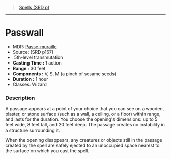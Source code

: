 ﻿---
!SpellItem
Family: SpellVO
Level: 5
Type: transmutation
CastingTime: 1 action
Range: 30 feet
Components: V, S, M (a pinch of sesame seeds)
Duration: 1 hour
Classes: Wizard
Id: spells_vo.md#passwall
ParentLink: spells_vo.md#spells-srd-p
Name: Passwall
ParentName: Spells (SRD p)
NameLevel: 1
AltName: '[Passe-muraille](hd_spells_passe_muraille.md)'
Source: (SRD p167)
Attributes:
  Name: Passwall
  Markdown: >+
    # <!--Name-->Passwall<!--/Name-->


    - MDR: <!--AltName-->[Passe-muraille](hd_spells_passe_muraille.md)<!--/AltName-->

    - Source: <!--Source-->(SRD p167)<!--/Source-->

    -  <!--Level-->5<!--/Level-->th-level <!--Type-->transmutation<!--/Type-->

    - **Casting Time :** <!--CastingTime-->1 action<!--/CastingTime-->

    - **Range :** <!--Range-->30 feet<!--/Range-->

    - **Components :** <!--Components-->V, S, M (a pinch of sesame seeds)<!--/Components-->

    - **Duration :** <!--Duration-->1 hour<!--/Duration-->

    - Classes: <!--Classes-->Wizard<!--/Classes-->


    ### Description


    A passage appears at a point of your choice that you can see on a wooden, plaster, or stone surface (such as a wall, a ceiling, or a floor) within range, and lasts for the duration. You choose the opening's dimensions: up to 5 feet wide, 8 feet tall, and 20 feet deep. The passage creates no instability in a structure surrounding it.


    When the opening disappears, any creatures or objects still in the passage created by the spell are safely ejected to an unoccupied space nearest to the surface on which you cast the spell.

  AltName: '[Passe-muraille](hd_spells_passe_muraille.md)'
  Source: (SRD p167)
  Level: 5
  Type: transmutation
  CastingTime: 1 action
  Range: 30 feet
  Components: V, S, M (a pinch of sesame seeds)
  Duration: 1 hour
  Classes: Wizard
AttributesDictionary: >+
  Name: Passwall

  Markdown: >+

    # <!--Name-->Passwall<!--/Name-->





    - MDR: <!--AltName-->[Passe-muraille](hd_spells_passe_muraille.md)<!--/AltName-->



    - Source: <!--Source-->(SRD p167)<!--/Source-->



    -  <!--Level-->5<!--/Level-->th-level <!--Type-->transmutation<!--/Type-->



    - **Casting Time :** <!--CastingTime-->1 action<!--/CastingTime-->



    - **Range :** <!--Range-->30 feet<!--/Range-->



    - **Components :** <!--Components-->V, S, M (a pinch of sesame seeds)<!--/Components-->



    - **Duration :** <!--Duration-->1 hour<!--/Duration-->



    - Classes: <!--Classes-->Wizard<!--/Classes-->





    ### Description





    A passage appears at a point of your choice that you can see on a wooden, plaster, or stone surface (such as a wall, a ceiling, or a floor) within range, and lasts for the duration. You choose the opening's dimensions: up to 5 feet wide, 8 feet tall, and 20 feet deep. The passage creates no instability in a structure surrounding it.





    When the opening disappears, any creatures or objects still in the passage created by the spell are safely ejected to an unoccupied space nearest to the surface on which you cast the spell.



  AltName: '[Passe-muraille](hd_spells_passe_muraille.md)'

  Source: (SRD p167)

  Level: 5

  Type: transmutation

  CastingTime: 1 action

  Range: 30 feet

  Components: V, S, M (a pinch of sesame seeds)

  Duration: 1 hour

  Classes: Wizard

---
> [Spells (SRD p)](srd_spells.md)

---

# Passwall

- MDR: [Passe-muraille](hd_spells_passe_muraille.md)
- Source: (SRD p167)
-  5th-level transmutation
- **Casting Time :** 1 action
- **Range :** 30 feet
- **Components :** V, S, M (a pinch of sesame seeds)
- **Duration :** 1 hour
- Classes: Wizard

### Description

A passage appears at a point of your choice that you can see on a wooden, plaster, or stone surface (such as a wall, a ceiling, or a floor) within range, and lasts for the duration. You choose the opening's dimensions: up to 5 feet wide, 8 feet tall, and 20 feet deep. The passage creates no instability in a structure surrounding it.

When the opening disappears, any creatures or objects still in the passage created by the spell are safely ejected to an unoccupied space nearest to the surface on which you cast the spell.

